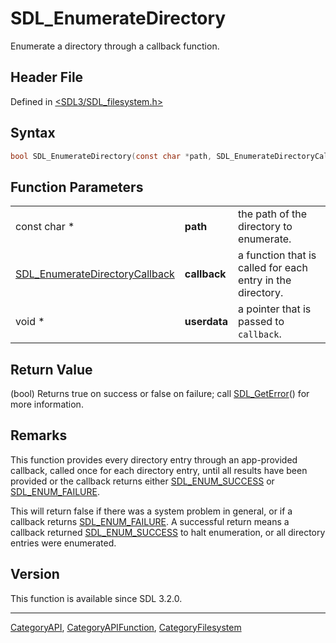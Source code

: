 # SDL_EnumerateDirectory

Enumerate a directory through a callback function.

## Header File

Defined in [<SDL3/SDL_filesystem.h>](https://github.com/libsdl-org/SDL/blob/main/include/SDL3/SDL_filesystem.h)

## Syntax

```c
bool SDL_EnumerateDirectory(const char *path, SDL_EnumerateDirectoryCallback callback, void *userdata);
```

## Function Parameters

|                                                                  |              |                                                            |
| ---------------------------------------------------------------- | ------------ | ---------------------------------------------------------- |
| const char *                                                     | **path**     | the path of the directory to enumerate.                    |
| [SDL_EnumerateDirectoryCallback](SDL_EnumerateDirectoryCallback) | **callback** | a function that is called for each entry in the directory. |
| void *                                                           | **userdata** | a pointer that is passed to `callback`.                    |

## Return Value

(bool) Returns true on success or false on failure; call
[SDL_GetError](SDL_GetError)() for more information.

## Remarks

This function provides every directory entry through an app-provided
callback, called once for each directory entry, until all results have been
provided or the callback returns either
[SDL_ENUM_SUCCESS](SDL_ENUM_SUCCESS) or
[SDL_ENUM_FAILURE](SDL_ENUM_FAILURE).

This will return false if there was a system problem in general, or if a
callback returns [SDL_ENUM_FAILURE](SDL_ENUM_FAILURE). A successful return
means a callback returned [SDL_ENUM_SUCCESS](SDL_ENUM_SUCCESS) to halt
enumeration, or all directory entries were enumerated.

## Version

This function is available since SDL 3.2.0.

----
[CategoryAPI](CategoryAPI), [CategoryAPIFunction](CategoryAPIFunction), [CategoryFilesystem](CategoryFilesystem)


